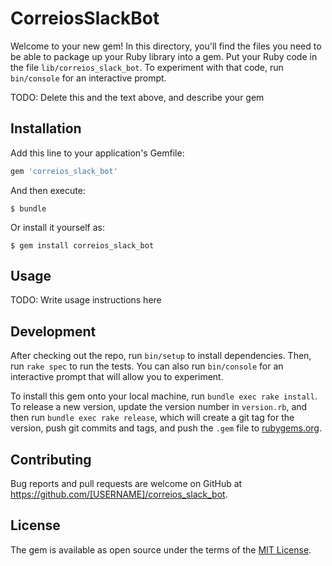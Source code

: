 # CorreiosSlackBot

Welcome to your new gem! In this directory, you'll find the files you need to be able to package up your Ruby library into a gem. Put your Ruby code in the file `lib/correios_slack_bot`. To experiment with that code, run `bin/console` for an interactive prompt.

TODO: Delete this and the text above, and describe your gem

## Installation

Add this line to your application's Gemfile:

```ruby
gem 'correios_slack_bot'
```

And then execute:

    $ bundle

Or install it yourself as:

    $ gem install correios_slack_bot

## Usage

TODO: Write usage instructions here

## Development

After checking out the repo, run `bin/setup` to install dependencies. Then, run `rake spec` to run the tests. You can also run `bin/console` for an interactive prompt that will allow you to experiment.

To install this gem onto your local machine, run `bundle exec rake install`. To release a new version, update the version number in `version.rb`, and then run `bundle exec rake release`, which will create a git tag for the version, push git commits and tags, and push the `.gem` file to [rubygems.org](https://rubygems.org).

## Contributing

Bug reports and pull requests are welcome on GitHub at https://github.com/[USERNAME]/correios_slack_bot.


## License

The gem is available as open source under the terms of the [MIT License](http://opensource.org/licenses/MIT).

